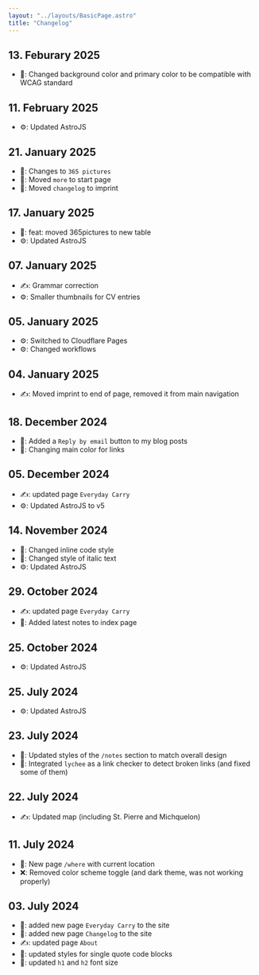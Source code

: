 ```yaml
---
layout: "../layouts/BasicPage.astro"
title: "Changelog"
---
```


## 13. Feburary 2025

- 🎨: Changed background color and primary color to be compatible with WCAG standard

## 11. February 2025

- ⚙️: Updated AstroJS

## 21. January 2025

- 🚀: Changes to `365 pictures`
- 🚀: Moved `more` to start page
- 🚀: Moved `changelog` to imprint

## 17. January 2025

- 🚀: feat: moved 365pictures to new table
- ⚙️: Updated AstroJS

## 07. January 2025

- ✍️: Grammar correction
- ⚙️: Smaller thumbnails for CV entries

## 05. January 2025

- ⚙️: Switched to Cloudflare Pages
- ⚙️: Changed workflows

## 04. January 2025

- ✍️: Moved imprint to end of page, removed it from main navigation

## 18. December 2024

- 🚀: Added a `Reply by email` button to my blog posts
- 🎨: Changing main color for links

## 05. December 2024

- ✍️: updated page `Everyday Carry`
- ⚙️: Updated AstroJS to v5

## 14. November 2024

- 🎨: Changed inline code style
- 🎨: Changed style of italic text
- ⚙️: Updated AstroJS

## 29. October 2024

- ✍️: updated page `Everyday Carry`
- 🚀: Added latest notes to index page

## 25. October 2024

- ⚙️: Updated AstroJS

## 25. July 2024

- ⚙️: Updated AstroJS

## 23. July 2024

- 🎨: Updated styles of the `/notes` section to match overall design
- 🚀: Integrated `lychee` as a link checker to detect broken links (and fixed some of them)

## 22. July 2024

- ✍️: Updated map (including St. Pierre and Michquelon)

## 11. July 2024

- 🚀: New page `/where` with current location
- ❌: Removed color scheme toggle (and dark theme, was not working properly)

## 03. July 2024

- 🚀: added new page `Everyday Carry` to the site
- 🚀: added new page `Changelog` to the site
- ✍️: updated page `About`
- 🎨: updated styles for single quote code blocks
- 🎨: updated `h1` and `h2` font size
